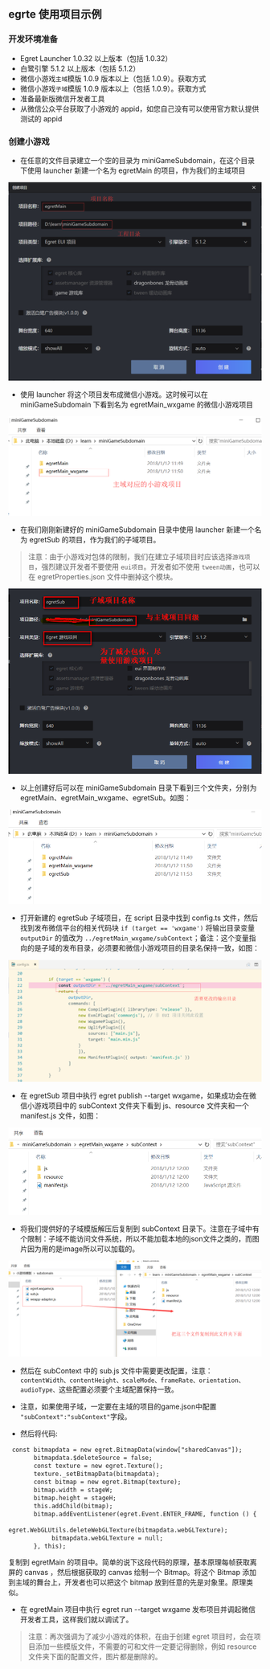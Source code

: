 
## egrte 使用项目示例

### 开发环境准备

* Egret Launcher 1.0.32 以上版本（包括 1.0.32）
* 白鹭引擎 5.1.2 以上版本（包括 5.1.2）
* 微信小游戏`主域`模版 1.0.9 版本以上（包括 1.0.9）。获取方式
* 微信小游戏`子域`模版 1.0.9 版本以上（包括 1.0.9）。获取方式
* 准备最新版微信开发者工具
* 从微信公众平台获取了小游戏的 appid，如您自己没有可以使用官方默认提供测试的 appid

### 创建小游戏

* 在任意的文件目录建立一个空的目录为 miniGameSubdomain，在这个目录下使用 launcher 新建一个名为 egretMain 的项目，作为我们的主域项目

![img](x01.png)

* 使用 launcher 将这个项目发布成微信小游戏。这时候可以在 miniGameSubdomain 下看到名为 egretMain_wxgame 的微信小游戏项目

![img](x02.png)

* 在我们刚刚新建好的 miniGameSubdomain 目录中使用 launcher 新建一个名为 egretSub 的项目，作为我们的子域项目。

> 注意：由于小游戏对包体的限制，我们在建立子域项目时应该选择`游戏项目`，强烈建议开发者不要使用  `eui项目`。开发者如不使用 `tween动画`，也可以在 egretProperties.json 文件中删掉这个模块。

![img](x03.png)

* 以上创建好后可以在 miniGameSubdomain 目录下看到三个文件夹，分别为 egretMain、egretMain_wxgame、egretSub。如图：

![img](x04.png)

* 打开新建的 egretSub 子域项目，在 script 目录中找到 config.ts 文件，然后找到发布微信平台的相关代码块 `if (target == 'wxgame')` 将输出目录变量 `outputDir` 的值改为 `../egretMain_wxgame/subContext`；备注：这个变量指向的是子域的发布目录，必须要和微信小游戏项目的目录名保持一致，如图：

![img](x05.png)

* 在 egretSub 项目中执行 egret publish --target wxgame，如果成功会在微信小游戏项目中的 subContext 文件夹下看到 js、resource 文件夹和一个 manifest.js 文件，如图：

![img](x06.png)

* 将我们提供好的子域模版解压后复制到 subContext 目录下。注意在子域中有个限制：子域不能访问文件系统，所以不能加载本地的json文件之类的，而图片因为用的是image所以可以加载的。

![img](x07.png)

* 然后在 subContext 中的 sub.js 文件中需要更改配置，注意：`contentWidth、contentHeight、scaleMode、frameRate、orientation、audioType、`这些配置必须要个主域配置保持一致。

* 注意，如果使用子域，一定要在主域的项目的game.json中配置 ` "subContext":"subContext"`字段。

* 然后将代码:

```
 const bitmapdata = new egret.BitmapData(window["sharedCanvas"]);
       bitmapdata.$deleteSource = false;
       const texture = new egret.Texture();
       texture._setBitmapData(bitmapdata);
       const bitmap = new egret.Bitmap(texture);
       bitmap.width = stageW;
       bitmap.height = stageH;
       this.addChild(bitmap);
       bitmap.addEventListener(egret.Event.ENTER_FRAME, function () {
            egret.WebGLUtils.deleteWebGLTexture(bitmapdata.webGLTexture);
            bitmapdata.webGLTexture = null;
       }, this);
```

复制到 egretMain 的项目中。简单的说下这段代码的原理，基本原理每帧获取离屏的 canvas ，然后根据获取的 canvas 绘制一个 Bitmap。将这个 Bitmap 添加到主域的舞台上，开发者也可以把这个 bitmap 放到任意的先是对象里。原理类似。

* 在 egretMain 项目中执行 egret run --target wxgame 发布项目并调起微信开发者工具，这样我们就以调试了。

> 注意：再次强调为了减少小游戏的体积，在由于创建 egret 项目时，会在项目添加一些模版文件，不需要的可和文件一定要记得删除，例如 resource 文件夹下面的配置文件，图片都是删除的。